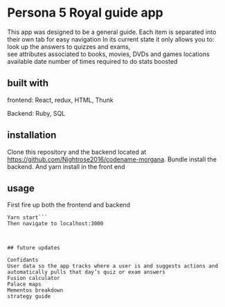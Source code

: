 # Persona 5 Royal guide app 

This app was designed to be a general guide. Each item is separated into their own tab for easy navigation  In its current state it only allows you to: 
look up the answers to quizzes and exams,  
see attributes associated to books, movies, DVDs and games 
    locations 
    available date 
    number of times required to do 
    stats boosted 

 

## built with
frontend: React, redux, HTML, Thunk

Backend: Ruby, SQL

## installation 

Clone this repository and the backend located at https://github.com/Nightrose2016/codename-morgana.  Bundle install the backend. And yarn install in the front end  

## usage 

First fire up both the frontend and backend 
```rails s -p 3001 
Yarn start``` 
Then navigate to localhost:3000 

 

## future updates 

Confidants 
User data so the app tracks where a user is and suggests actions and automatically pulls that day’s quiz or exam answers 
Fusion calculator 
Palace maps 
Mementos breakdown
strategy guide
